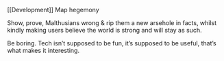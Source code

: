 [[Development]]
Map hegemony

Show, prove, Malthusians wrong & rip them a new arsehole in facts, whilst kindly making users believe the world is strong and will stay as such.  

Be boring.
Tech isn’t supposed to be fun, it’s supposed to be useful, that’s what makes it interesting. 